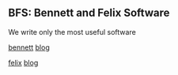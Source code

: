 ## BFS: Bennett and Felix Software

We write only the most useful software

[bennett](https://github.com/andOrlando) [blog](https://andorlando.github.io/blog)

[felix](https://github.com/fprasx) [blog](https://fprasx.github.io/articles/)
